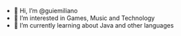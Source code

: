 - 👋 Hi, I’m @guiemiliano
- 👀 I’m interested in Games, Music and Technology
- 🌱 I’m currently learning about Java and other languages


<!---
guiemiliano/guiemiliano is a ✨ special ✨ repository because its `README.md` (this file) appears on your GitHub profile.
You can click the Preview link to take a look at your changes.
--->
